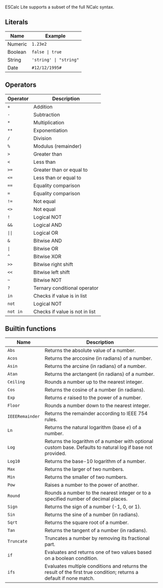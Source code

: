 ESCalc Lite supports a subset of the full NCalc syntax.

## Literals

| Name    | Example                |
|---------|------------------------|
| Numeric | `1.23e2`               |
| Boolean | `false \| true`        |
| String  | `'string' \| "string"` |
| Date    | `#12/12/1995#`         |

## Operators

| Operator | Description                    |
|----------|--------------------------------|
| `+`      | Addition                       |
| `-`      | Subtraction                    |
| `*`      | Multiplication                 |
| `**`     | Exponentiation                 |
| `/`      | Division                       |
| `%`      | Modulus (remainder)            |
| `>`      | Greater than                   |
| `<`      | Less than                      |
| `>=`     | Greater than or equal to       |
| `<=`     | Less than or equal to          |
| `==`     | Equality comparison            |
| `=`      | Equality comparison            |
| `!=`     | Not equal                      |
| `<>`     | Not equal                      |
| `!`      | Logical NOT                    |
| `&&`     | Logical AND                    |
| `\|\|`   | Logical OR                     |
| `&`      | Bitwise AND                    |
| `\|`     | Bitwise OR                     |
| `^`      | Bitwise XOR                    |
| `>>`     | Bitwise right shift            |
| `<<`     | Bitwise left shift             |
| `~`      | Bitwise NOT                    |
| `?`      | Ternary conditional operator   |
| `in`     | Checks if value is in list     |
| `not`    | Logical NOT                    |
| `not in` | Checks if value is not in list |


## Builtin functions

| Name            | Description                                                                                                        |
|-----------------|--------------------------------------------------------------------------------------------------------------------|
| `Abs`           | Returns the absolute value of a number.                                                                            |
| `Acos`          | Returns the arccosine (in radians) of a number.                                                                    |
| `Asin`          | Returns the arcsine (in radians) of a number.                                                                      |
| `Atan`          | Returns the arctangent (in radians) of a number.                                                                   |
| `Ceiling`       | Rounds a number up to the nearest integer.                                                                         |
| `Cos`           | Returns the cosine of a number (in radians).                                                                       |
| `Exp`           | Returns *e* raised to the power of a number.                                                                       |
| `Floor`         | Rounds a number down to the nearest integer.                                                                       |
| `IEEERemainder` | Returns the remainder according to IEEE 754 rules.                                                                 |
| `Ln`            | Returns the natural logarithm (base *e*) of a number.                                                              |
| `Log`           | Returns the logarithm of a number with optional custom base. Defaults to natural log if base not provided.         |
| `Log10`         | Returns the base-10 logarithm of a number.                                                                         |
| `Max`           | Returns the larger of two numbers.                                                                                 |
| `Min`           | Returns the smaller of two numbers.                                                                                |
| `Pow`           | Raises a number to the power of another.                                                                           |
| `Round`         | Rounds a number to the nearest integer or to a specified number of decimal places.                                 |
| `Sign`          | Returns the sign of a number (-1, 0, or 1).                                                                        |
| `Sin`           | Returns the sine of a number (in radians).                                                                         |
| `Sqrt`          | Returns the square root of a number.                                                                               |
| `Tan`           | Returns the tangent of a number (in radians).                                                                      |
| `Truncate`      | Truncates a number by removing its fractional part.                                                                |
| `if`            | Evaluates and returns one of two values based on a boolean condition.                                              |
| `ifs`           | Evaluates multiple conditions and returns the result of the first true condition; returns a default if none match. |
